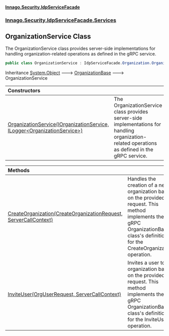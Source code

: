 #### [Innago\.Security\.IdpServiceFacade](../../../../../index.md 'index')
### [Innago\.Security\.IdpServiceFacade\.Services](../index.md 'Innago\.Security\.IdpServiceFacade\.Services')

## OrganizationService Class

The OrganizationService class provides server\-side implementations
for handling organization\-related operations as defined in the gRPC service\.

```csharp
public class OrganizationService : IdpServiceFacade.Organization.OrganizationBase
```

Inheritance [System\.Object](https://learn.microsoft.com/en-us/dotnet/api/system.object 'System\.Object') &#129106; [OrganizationBase](../../../../../IdpServiceFacade/Organization/OrganizationBase/index.md 'IdpServiceFacade\.Organization\.OrganizationBase') &#129106; OrganizationService

| Constructors | |
| :--- | :--- |
| [OrganizationService\(IOrganizationService, ILogger&lt;OrganizationService&gt;\)](OrganizationService(IOrganizationService,ILogger_OrganizationService_).md 'Innago\.Security\.IdpServiceFacade\.Services\.OrganizationService\.OrganizationService\(Abstractions\.IOrganizationService, Microsoft\.Extensions\.Logging\.ILogger\<Innago\.Security\.IdpServiceFacade\.Services\.OrganizationService\>\)') | The OrganizationService class provides server\-side implementations for handling organization\-related operations as defined in the gRPC service\. |

| Methods | |
| :--- | :--- |
| [CreateOrganization\(CreateOrganizationRequest, ServerCallContext\)](CreateOrganization(CreateOrganizationRequest,ServerCallContext).md 'Innago\.Security\.IdpServiceFacade\.Services\.OrganizationService\.CreateOrganization\(IdpServiceFacade\.CreateOrganizationRequest, Grpc\.Core\.ServerCallContext\)') | Handles the creation of a new organization based on the provided request\. This method implements the gRPC OrganizationBase class's definition for the CreateOrganization operation\. |
| [InviteUser\(OrgUserRequest, ServerCallContext\)](InviteUser(OrgUserRequest,ServerCallContext).md 'Innago\.Security\.IdpServiceFacade\.Services\.OrganizationService\.InviteUser\(IdpServiceFacade\.OrgUserRequest, Grpc\.Core\.ServerCallContext\)') | Invites a user to an organization based on the provided request\. This method implements the gRPC OrganizationBase class's definition for the InviteUser operation\. |
